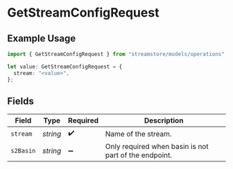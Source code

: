 # GetStreamConfigRequest

## Example Usage

```typescript
import { GetStreamConfigRequest } from "streamstore/models/operations";

let value: GetStreamConfigRequest = {
  stream: "<value>",
};
```

## Fields

| Field                                                 | Type                                                  | Required                                              | Description                                           |
| ----------------------------------------------------- | ----------------------------------------------------- | ----------------------------------------------------- | ----------------------------------------------------- |
| `stream`                                              | *string*                                              | :heavy_check_mark:                                    | Name of the stream.                                   |
| `s2Basin`                                             | *string*                                              | :heavy_minus_sign:                                    | Only required when basin is not part of the endpoint. |